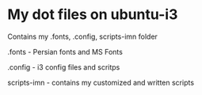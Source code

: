 # My dot files on ubuntu-i3

Contains my .fonts, .config, scripts-imn folder 



.fonts - Persian fonts and MS Fonts

.config - i3 config files and scritps

scripts-imn - contains my customized and written scripts